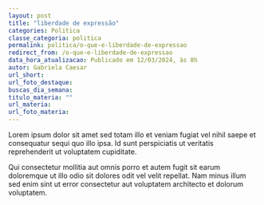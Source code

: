 ```yaml
---
layout: post
title: "liberdade de expressão"
categories: Politica
classe_categoria: politica
permalink: politica/o-que-e-liberdade-de-expressao
redirect_from: /o-que-e-liberdade-de-expressao
data_hora_atualizacao: Publicado em 12/03/2024, às 8h
autor: Gabriela Caesar
url_short: 
url_foto_destaque: 
buscas_dia_semana: 
titulo_materia: ""
url_materia: 
url_foto_materia: 
---
```

Lorem ipsum dolor sit amet sed totam illo et veniam fugiat vel nihil saepe et consequatur sequi quo illo ipsa. Id sunt perspiciatis ut veritatis reprehenderit ut voluptatem cupiditate. 

Qui consectetur mollitia aut omnis porro et autem fugit sit earum doloremque ut illo odio sit dolores odit vel velit repellat. Nam minus illum sed enim sint ut error consectetur aut voluptatem architecto et dolorum voluptatem. 

